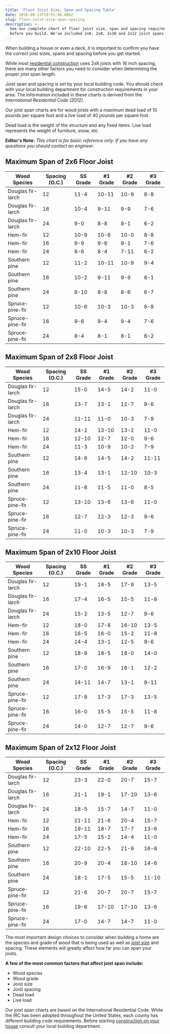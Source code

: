 ```yaml
---
title: 'Floor Joist Size, Span and Spacing Table'
date: 2018-09-13T19:51:46.886Z
slug: floor-joist-size-span-spacing
description: >-
  See our complete chart of floor joist size, span and spacing requirements
  before you build. We've included 2x6, 2x8, 2x10 and 2x12 joist spans and more.
---
```

When building a house or even a deck, it is important to confirm you have the correct joist sizes, spans and spacing before you get started.



While most <a href="https://www.doorwaysmagazine.com/how-to-design-your-own-house/">residential construction</a> uses 2x8 joists with 16 inch spacing, there are many other factors you need to consider when determining the proper joist span length. 



Joist span and spacing is set by your local building code. You should check with your local building department for construction requirements in your area. The information included in these charts is derived from the <em>International Residential Code (2012)</em>.



Our joist span charts are for wood joists with a maximum dead load of 10 pounds per square foot and a live load of 40 pounds per square foot.



Dead load is the weight of the structure and any fixed items. Live load represents the weight of furniture, snow, etc.



<strong>Editor's Note:</strong> <em>This chart is for basic reference only. If you have any questions you should contact an engineer.</em>



<h2>Maximum Span of 2x6 Floor Joist</h2>



<table>

<thead><tr><th>Wood Species</th><th>Spacing (O.C.)</th><th>SS Grade</th><th>#1 Grade</th><th>#2 Grade</th><th>#3 Grade</th></tr></thead><tbody>

 <tr><td>Douglas fir-larch</td><td>12</td><td>11-4</td><td>10-11</td><td>10-9</td><td>8-8</td></tr>

 <tr><td>Douglas fir-larch</td><td>16</td><td>10-4</td><td>9-11</td><td>9-9</td><td>7-6</td></tr>

 <tr><td>Douglas fir-larch</td><td>24</td><td>9-0</td><td>8-8</td><td>8-1</td><td>6-2</td></tr>

 <tr><td>Hem-fir</td><td>12</td><td>10-9</td><td>10-6</td><td>10-0</td><td>8-8</td></tr>

 <tr><td>Hem-fir</td><td>16</td><td>9-9</td><td>9-6</td><td>9-1</td><td>7-6</td></tr>

 <tr><td>Hem-fir</td><td>24</td><td>8-6</td><td>8-4</td><td>7-11</td><td>6-2</td></tr>

 <tr><td>Southern pine</td><td>12</td><td>11-2</td><td>10-11</td><td>10-9</td><td>9-4</td></tr>

 <tr><td>Southern pine</td><td>16</td><td>10-2</td><td>9-11</td><td>9-9</td><td>8-1</td></tr>

 <tr><td>Southern pine</td><td>24</td><td>8-10</td><td>8-8</td><td>8-6</td><td>6-7</td></tr>

<tr><td>Spruce-pine-fir</td><td>12</td><td>10-6</td><td>10-3</td><td>10-3</td><td>8-8</td></tr>

<tr><td>Spruce-pine-fir</td><td>16</td><td>9-6</td><td>9-4</td><td>9-4</td><td>7-6</td></tr>

<tr><td>Spruce-pine-fir</td><td>24</td><td>8-4</td><td>8-1</td><td>8-1</td><td>6-2</td></tr>

</tbody></table>





<h2>Maximum Span of 2x8 Floor Joist</h2>



<table>

<thead><tr><th>Wood Species</th><th>Spacing (O.C.)</th><th>SS Grade</th><th>#1 Grade</th><th>#2 Grade</th><th>#3 Grade</th></tr></thead><tbody>

 <tr><td>Douglas fir-larch</td><td>12</td><td>15-0</td><td>14-5</td><td>14-2</td><td>11-0</td></tr>

 <tr><td>Douglas fir-larch</td><td>16</td><td>13-7</td><td>13-1</td><td>12-7</td><td>9-6</td></tr>

 <tr><td>Douglas fir-larch</td><td>24</td><td>11-11</td><td>11-0</td><td>10-3</td><td>7-9</td></tr>

<tr><td>Hem-fir</td><td>12</td><td>14-2</td><td>13-10</td><td>13-2</td><td>11-0</td></tr>

<tr><td>Hem-fir</td><td>16</td><td>12-10</td><td>12-7</td><td>12-0</td><td>9-6</td></tr>

 <tr><td>Hem-fir</td><td>24</td><td>11-3</td><td>10-9</td><td>10-2</td><td>7-9</td></tr>

 <tr><td>Southern pine</td><td>12</td><td>14-8</td><td>14-5</td><td>14-2</td><td>11-11</td></tr>

 <tr><td>Southern pine</td><td>16</td><td>13-4</td><td>13-1</td><td>12-10</td><td>10-3</td></tr>

 <tr><td>Southern pine</td><td>24</td><td>11-8</td><td>11-5</td><td>11-0</td><td>8-5</td></tr>

<tr><td>Spruce-pine-fir</td><td>12</td><td>13-10</td><td>13-6</td><td>13-6</td><td>11-0</td></tr>

<tr><td>Spruce-pine-fir</td><td>16</td><td>12-7</td><td>12-3</td><td>12-3</td><td>9-6</td></tr>

<tr><td>Spruce-pine-fir</td><td>24</td><td>11-0</td><td>10-3</td><td>10-3</td><td>7-9</td></tr>

</tbody></table>





<h2>Maximum Span of 2x10 Floor Joist</h2>



<table>

<thead><tr><th>Wood Species</th><th>Spacing (O.C.)</th><th>SS Grade</th><th>#1 Grade</th><th>#2 Grade</th><th>#3 Grade</th></tr></thead><tbody>

 <tr><td>Douglas fir-larch</td><td>12</td><td>19-1</td><td>18-5</td><td>17-9</td><td>13-5</td></tr>

 <tr><td>Douglas fir-larch</td><td>16</td><td>17-4</td><td>16-5</td><td>15-5</td><td>11-8</td></tr>

 <tr><td>Douglas fir-larch</td><td>24</td><td>15-2</td><td>13-5</td><td>12-7</td><td>9-6</td></tr>

<tr><td>Hem-fir</td><td>12</td><td>18-0</td><td>17-8</td><td>16-10</td><td>13-5</td></tr>

<tr><td>Hem-fir</td><td>16</td><td>16-5</td><td>16-0</td><td>15-2</td><td>11-8</td></tr>

 <tr><td>Hem-fir</td><td>24</td><td>14-4</td><td>13-1</td><td>12-5</td><td>9-6</td></tr>

 <tr><td>Southern pine</td><td>12</td><td>18-9</td><td>18-5</td><td>18-0</td><td>14-0</td></tr>

 <tr><td>Southern pine</td><td>16</td><td>17-0</td><td>16-9</td><td>16-1</td><td>12-2</td></tr>

 <tr><td>Southern pine</td><td>24</td><td>14-11</td><td>14-7</td><td>13-1</td><td>9-11</td></tr>

<tr><td>Spruce-pine-fir</td><td>12</td><td>17-8</td><td>17-3</td><td>17-3</td><td>13-5</td></tr>

<tr><td>Spruce-pine-fir</td><td>16</td><td>16-0</td><td>15-5</td><td>15-5</td><td>11-8</td></tr>

<tr><td>Spruce-pine-fir</td><td>24</td><td>14-0</td><td>12-7</td><td>12-7</td><td>9-6</td></tr>

</tbody></table>





<h2>Maximum Span of 2x12 Floor Joist</h2>



<table>

<thead><tr><th>Wood Species</th><th>Spacing (O.C.)</th><th>SS Grade</th><th>#1 Grade</th><th>#2 Grade</th><th>#3 Grade</th></tr></thead><tbody>

 <tr><td>Douglas fir-larch</td><td>12</td><td>23-3</td><td>22-0</td><td>20-7</td><td>15-7</td></tr>

 <tr><td>Douglas fir-larch</td><td>16</td><td>21-1</td><td>19-1</td><td>17-10</td><td>13-6</td></tr>

 <tr><td>Douglas fir-larch</td><td>24</td><td>18-5</td><td>15-7</td><td>14-7</td><td>11-0</td></tr>

<tr><td>Hem-fir</td><td>12</td><td>21-11</td><td>21-6</td><td>20-4</td><td>15-7</td></tr>

<tr><td>Hem-fir</td><td>16</td><td>19-11</td><td>18-7</td><td>17-7</td><td>13-6</td></tr>

<tr><td>Hem-fir</td><td>24</td><td>17-5</td><td>15-2</td><td>14-4</td><td>11-0</td></tr>

 <tr><td>Southern pine</td><td>12</td><td>22-10</td><td>22-5</td><td>21-9</td><td>16-8</td></tr>

 <tr><td>Southern pine</td><td>16</td><td>20-9</td><td>20-4</td><td>18-10</td><td>14-6</td></tr>

 <tr><td>Southern pine</td><td>24</td><td>18-1</td><td>17-5</td><td>15-5</td><td>11-10</td></tr>

<tr><td>Spruce-pine-fir</td><td>12</td><td>21-6</td><td>20-7</td><td>20-7</td><td>15-7</td></tr>

<tr><td>Spruce-pine-fir</td><td>16</td><td>19-6</td><td>17-10</td><td>17-10</td><td>13-6</td></tr>

<tr><td>Spruce-pine-fir</td><td>24</td><td>17-0</td><td>14-7</td><td>14-7</td><td>11-0</td></tr>

</tbody></table>



The most important design choices to consider when building a home are the species and grade of wood that is being used as well as <a href="https://www.doorwaysmagazine.com/lumber-dimensions/">joist size</a> and spacing. These elements will greatly affect how far you can span your joists.



<strong>A few of the most common factors that affect joist span include:</strong>



<ul>

<li>Wood species</li>

<li>Wood grade</li>

<li>Joist size</li>

<li>Joist spacing</li>

<li>Dead load</li>

<li>Live load</li>

</ul>



Our joist span charts are based on the International Residential Code. While the IRC has been adopted throughout the United States, each county has different building code requirements. Before starting <a href="http://www.doorwaysmagazine.com/how-to-design-your-own-house/">construction on your house</a> consult your local building department.
